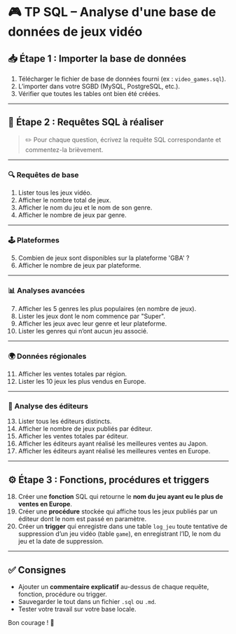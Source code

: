 # 🎮 TP SQL – Analyse d'une base de données de jeux vidéo

## 📥 Étape 1 : Importer la base de données

1. Télécharger le fichier de base de données fourni (ex : `video_games.sql`).
2. L’importer dans votre SGBD (MySQL, PostgreSQL, etc.).
3. Vérifier que toutes les tables ont bien été créées.

---

## 🧠 Étape 2 : Requêtes SQL à réaliser

> ✏️ Pour chaque question, écrivez la requête SQL correspondante et commentez-la brièvement.

---

### 🔍 Requêtes de base

1. Lister tous les jeux vidéo.
2. Afficher le nombre total de jeux.
3. Afficher le nom du jeu et le nom de son genre.
4. Afficher le nombre de jeux par genre.

---

### 🕹️ Plateformes

5. Combien de jeux sont disponibles sur la plateforme 'GBA' ?
6. Afficher le nombre de jeux par plateforme.

---

### 📊 Analyses avancées

7. Afficher les 5 genres les plus populaires (en nombre de jeux).
8. Lister les jeux dont le nom commence par "Super".
9. Afficher les jeux avec leur genre et leur plateforme.
10. Lister les genres qui n’ont aucun jeu associé.

---

### 🌍 Données régionales

11. Afficher les ventes totales par région.
12. Lister les 10 jeux les plus vendus en Europe.

---

### 🏢 Analyse des éditeurs

13. Lister tous les éditeurs distincts.
14. Afficher le nombre de jeux publiés par éditeur.
15. Afficher les ventes totales par éditeur.
16. Afficher les éditeurs ayant réalisé les meilleures ventes au Japon.
17. Afficher les éditeurs ayant réalisé les meilleures ventes en Europe.

---

## ⚙️ Étape 3 : Fonctions, procédures et triggers

18. Créer une **fonction** SQL qui retourne le **nom du jeu ayant eu le plus de ventes en Europe**.
19. Créer une **procédure** stockée qui affiche tous les jeux publiés par un éditeur dont le nom est passé en paramètre.
20. Créer un **trigger** qui enregistre dans une table `log_jeu` toute tentative de suppression d’un jeu vidéo (table `game`), en enregistrant l’ID, le nom du jeu et la date de suppression.

---

## ✅ Consignes

- Ajouter un **commentaire explicatif** au-dessus de chaque requête, fonction, procédure ou trigger.
- Sauvegarder le tout dans un fichier `.sql` ou `.md`.
- Tester votre travail sur votre base locale.

Bon courage ! 💪
